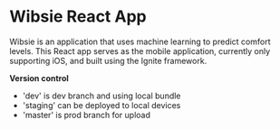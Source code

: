 #  Wibsie React App

Wibsie is an application that uses machine learning to predict comfort levels.  This React app serves as the mobile application, currently only supporting iOS, and built using the Ignite framework.

**Version control**
* 'dev' is dev branch and using local bundle
* 'staging' can be deployed to local devices
* 'master' is prod branch for upload

